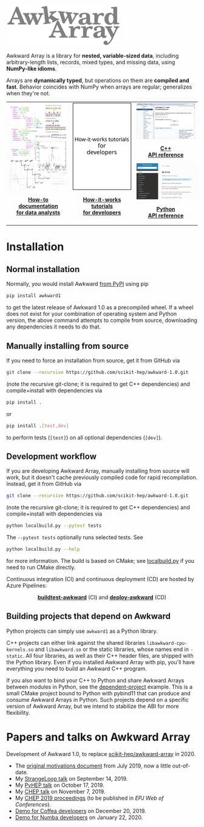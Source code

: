 <img src="docs-images/logo/logo-300px.png">

Awkward Array is a library for **nested, variable-sized data**, including
arbitrary-length lists, records, mixed types, and missing data, using
**NumPy-like idioms**.

Arrays are **dynamically typed**, but operations on them are
**compiled and fast**. Behavior coincides with NumPy when arrays are regular;
generalizes when they're not.

<table>
  <tr>
    <td width="33%" valign="top">
      <a href="https://scikit-hep.org/awkward-1.0/index.html">
        <img src="docs-images/panel-data-analysts.png" width="268">
      </a>
      <p align="center"><b>
        <a href="https://scikit-hep.org/awkward-1.0/index.html">
        How-to documentation<br>for data analysts
        </a>
      </b></p>
    </td>
    <td width="33%" valign="top">
      <a href="https://scikit-hep.org/awkward-1.0/index.html">
        <img src="docs-images/panel-developers.png" width="268">
      </a>
      <p align="center"><b>
        <a href="https://scikit-hep.org/awkward-1.0/index.html">
        How-it-works tutorials<br>for developers
        </a>
      </b></p>
    </td>
    <td width="33%" valign="top">
      <a href="https://awkward-array.readthedocs.io/en/latest/_static/index.html">
        <img src="docs-images/panel-doxygen.png" width="268">
      </a>
      <p align="center"><b>
        <a href="https://awkward-array.readthedocs.io/en/latest/_static/index.html">
        C++<br>API reference
        </a>
      </b></p>
      <a href="https://awkward-array.readthedocs.io/en/latest/index.html">
        <img src="docs-images/panel-sphinx.png" width="268">
      </a>
      <p align="center"><b>
        <a href="https://awkward-array.readthedocs.io/en/latest/index.html">
        Python<br>API reference
        </a>
      </b></p>
    </td>
  </tr>
</table>

# Installation

## Normal installation

Normally, you would install Awkward [from PyPI](https://pypi.org/project/awkward1/) using pip

```bash
pip install awkward1
```

to get the latest release of Awkward 1.0 as a precompiled wheel. If a wheel does not exist for your combination of operating system and Python version, the above command attempts to compile from source, downloading any dependencies it needs to do that.

## Manually installing from source

If you need to force an installation from source, get it from GitHub via

```bash
git clone --recursive https://github.com/scikit-hep/awkward-1.0.git
```

(note the recursive git-clone; it is required to get C++ dependencies) and compile+install with dependencies via

```bash
pip install .
```

or

```bash
pip install .[test,dev]
```

to perform tests (`[test]`) on all optional dependencies (`[dev]`).

## Development workflow

If you are developing Awkward Array, manually installing from source will work, but it doesn't cache previously compiled code for rapid recompilation. Instead, get it from GitHub via

```bash
git clone --recursive https://github.com/scikit-hep/awkward-1.0.git
```

(note the recursive git-clone; it is required to get C++ dependencies) and compile+install with dependencies via

```bash
python localbuild.py --pytest tests
```

The `--pytest tests` optionally runs selected tests. See 

```bash
python localbuild.py --help
```

for more information. The build is based on CMake; see [localbuild.py](./localbuild.py) if you need to run CMake directly.

Continuous integration (CI) and continuous deployment (CD) are hosted by Azure Pipelines:

<p align="center"><b><a href="https://dev.azure.com/jpivarski/Scikit-HEP/_build?definitionId=3&_a=summary">buildtest-awkward</a></b> (CI) and <b><a href="https://dev.azure.com/jpivarski/Scikit-HEP/_build?definitionId=4&_a=summary">deploy-awkward</a></b> (CD)</p>

## Building projects that depend on Awkward

Python projects can simply use `awkward1` as a Python library.

C++ projects can either link against the shared libraries `libawkward-cpu-kernels.so` and `libawkward.so` or the static libraries, whose names end in `-static`. All four libraries, as well as their C++ header files, are shipped with the Python library. Even if you installed Awkward Array with pip, you'll have everything you need to build an Awkward C++ program.

If you also want to bind your C++ to Python and share Awkward Arrays between modules in Python, see the [dependent-project](https://github.com/scikit-hep/awkward-1.0/tree/master/dependent-project) example. This is a small CMake project bound to Python with pybind11 that can produce and consume Awkward Arrays in Python. Such projects depend on a specific version of Awkward Array, but we intend to stabilize the ABI for more flexibility.

# Papers and talks on Awkward Array

Development of Awkward 1.0, to replace [scikit-hep/awkward-array](https://github.com/scikit-hep/awkward-array#readme) in 2020.

   * The [original motivations document](https://docs.google.com/document/d/1lj8ARTKV1_hqGTh0W_f01S6SsmpzZAXz9qqqWnEB3j4/edit?usp=sharing) from July 2019, now a little out-of-date.
   * My [StrangeLoop talk](https://youtu.be/2NxWpU7NArk) on September 14, 2019.
   * My [PyHEP talk](https://indico.cern.ch/event/833895/contributions/3577882) on October 17, 2019.
   * My [CHEP talk](https://indico.cern.ch/event/773049/contributions/3473258) on November 7, 2019.
   * My [CHEP 2019 proceedings](https://arxiv.org/abs/2001.06307) (to be published in _EPJ Web of Conferences_).
   * [Demo for Coffea developers](https://github.com/scikit-hep/awkward-1.0/blob/master/docs-demo-notebooks/2019-12-20-coffea-demo.ipynb) on December 20, 2019.
   * [Demo for Numba developers](https://github.com/scikit-hep/awkward-1.0/blob/master/docs-demo-notebooks/2020-01-22-numba-demo-EVALUATED.ipynb) on January 22, 2020.

